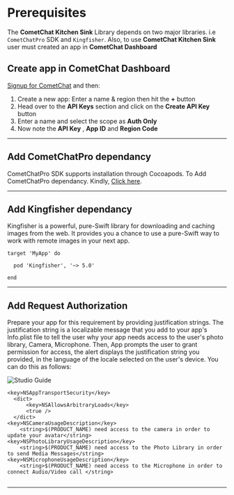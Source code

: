 

# Prerequisites


The  **CometChat Kitchen Sink**  Library depends on two major libraries. i.e `CometChatPro` SDK and `Kingfisher`. Also, to use  **CometChat Kitchen Sink** user must created an app in  **CometChat Dashboard**

##  **Create app in CometChat Dashboard**

<a href="https://app.cometchat.io" target="_blank">Signup for CometChat</a> and then:

1. Create a new app: Enter a name & region  then hit the **+** button
2. Head over to the **API Keys** section and click on the **Create API Key** button
3. Enter a name and select the scope as **Auth Only**
4. Now note the **API Key** , **App ID**  and **Region Code** 
---

## **Add CometChatPro dependancy**

 CometChatPro SDK supports installation through Cocoapods. To Add CometChatPro dependancy. Kindly, [Click here](https://prodocs.cometchat.com/docs/ios-quick-start).

---

## **Add Kingfisher dependancy**

Kingfisher is a powerful, pure-Swift library for downloading and caching images from the web. It provides you a chance to use a pure-Swift way to work with remote images in your next app.

```
target 'MyApp' do

  pod 'Kingfisher', '~> 5.0'

end
```
---

## **Add Request Authorization**

Prepare your app for this requirement by providing justification strings. The justification string is a localizable message that you add to your app's Info.plist file to tell the user why your app needs access to the user's photo library, Camera, Microphone. Then, App prompts the user to grant permission for access, the alert displays the justification string you provided, in the language of the locale selected on the user's device. You can do this as follows:

![Studio Guide](https://files.readme.io/1a4fdb6-infoplist.png)   

```
<key>NSAppTransportSecurity</key>
  <dict>
	  <key>NSAllowsArbitraryLoads</key>
	  <true />
  </dict>
<key>NSCameraUsageDescription</key>
	<string>$(PRODUCT_NAME) need access to the camera in order to update your avatar</string>
<key>NSPhotoLibraryUsageDescription</key>
	<string>$(PRODUCT_NAME) need access to the Photo Library in order to send Media Messages</string>
<key>NSMicrophoneUsageDescription</key>
	<string>$(PRODUCT_NAME) need access to the Microphone in order to connect Audio/Video call </string>


```
---
 
